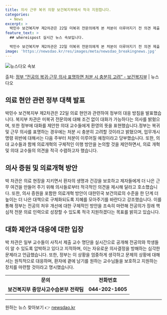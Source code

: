 ```yaml
---
title: 의사 근무 복귀 의향 보건복지부에서 적극 지원합니다.
categories:
  - News
excerpt: >
  박민수 보건복지부 제2차관은 22일 미복귀 전문의에게 본 처분이 이루어지기 전 의견 제출 과정에서 복귀와 계…
feature_text: >
  ## whereispost 실시간 뉴스 속보입니다.

  박민수 보건복지부 제2차관은 22일 미복귀 전문의에게 본 처분이 이루어지기 전 의견 제출 과정에서 복귀와 계…
image: 'https://newsdao.kr/res/images/meta/newsdao_breakingnews.jpg'
---
```


![뉴스다오 속보](https://newsdao.kr/res/images/meta/newsdao_breakingnews.jpg)

<p>출처: <a href="https://newsdao.kr/3407" rel="dofollow">정부 “전공의 복귀·근무 의사 표명하면 처분 시 충분히 고려” - 보건복지부</a> | 뉴스다오</p>

<h2 data-ke-size="size26">의료 현안 관련 정부 대책 발표</h2>
<p data-ke-size="size16">박민수 보건복지부 제2차관은 22일 의료 현안과 관련하여 정부의 대응 방침을 발표했습니다. 복지부 차관은 미복귀 전문의에 대해 조건 없이 대화가 가능하다는 의사를 밝혔으며, 또한 정부에 대화를 제안한 의대 교수들에게 환영의 뜻을 표현했습니다.정부는 복귀 및 근무 의사를 표명하는 경우에는 처분 시 충분히 고려할 것이라고 밝혔으며, 업무개시명령 위반에 대해서는 다음 주부터 처분이 이루어질 예정이라고 당부했습니다. 또한, 의대 교수들과 함께 의료개혁의 구체적인 이행 방안을 논의할 것을 제안하면서, 의료 개혁 및 의대 교수들의 의견을 적극 수렴하고자 했습니다.</p>

<h2 data-ke-size="size26">의사 증원 및 의료개혁 방안</h2>
<p data-ke-size="size16">박 차관은 의료 현장을 지키면서 환자의 생명과 건강을 보호하고 제자들에게 더 나은 근무 여건을 만들어 주기 위해 의사들로부터 적극적인 의견을 제시해 달라고 호소했습니다. 또한, 의사 증원을 포함한 의료개혁 방안이 대한민국 보건의료의 수준을 한 단계 더 높이는 더 나은 대책으로 구체화되도록 지혜를 모아주기를 바란다고 강조했습니다. 이를 통해 정부는 전공의 처우 개선에 대한 구체적인 방안을 조속히 마련해 전공의가 장래 핵심적 전문 의료 인력으로 성장할 수 있도록 적극 지원하겠다는 목표를 밝히고 있습니다.</p>

<h2 data-ke-size="size26">대화 제안과 대응에 대한 입장</h2>
<p data-ke-size="size16">박 차관은 일부 교수들이 사직서 제출 교수 명단을 실시간으로 공개해 전공의와 학생들이 알 수 있도록 압박하고 있다고 지적하며, 이는 자유로운 의사결정을 방해하는 심각한 문제라고 언급했습니다. 또한, 정부는 이 상황을 엄중하게 생각하고 문제의 상황에 대해서는 원칙적으로 대응하며, 환자에 곁에 남기를 원하는 교수님들을 보호하고 지원하는 장치를 마련할 것이라고 명시했습니다.</p>

<table>
	<tr>
	  <td style="text-align: center; height: 17px;"><b>문의</b></td>
	  <td style="text-align: center; height: 17px;"><b>전화번호</b></td>
	</tr>
	<tr>
	  <td style="text-align: center; height: 17px;"><b>보건복지부 중앙사고수습본부 전략팀</b></td>
	  <td style="text-align: center; height: 17px;"><b>044-202-1605</b></td>
	</tr>
</table>

<hr> 

원하는 뉴스 찾아보기 👉 <a href="https://newsdao.kr" rel="dofollow">newsdao.kr</a>


